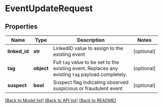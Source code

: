 # EventUpdateRequest

## Properties
Name | Type | Description | Notes
------------ | ------------- | ------------- | -------------
**linked_id** | **str** | LinkedID value to assign to the existing event | [optional] 
**tag** | **object** | Full `tag` value to be set to the existing event. Replaces any existing `tag` payload completely. | [optional] 
**suspect** | **bool** | Suspect flag indicating observed suspicious or fraudulent event | [optional] 

[[Back to Model list]](../README.md#documentation-for-models) [[Back to API list]](../README.md#documentation-for-api-endpoints) [[Back to README]](../README.md)

